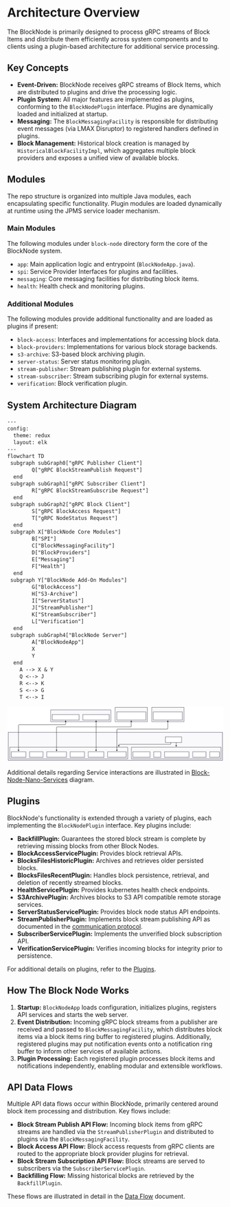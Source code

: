 # Architecture Overview

The BlockNode is primarily designed to process gRPC streams of Block Items and distribute them efficiently across system
components and to clients using a plugin-based architecture for additional service processing.

## Key Concepts

- **Event-Driven:** BlockNode receives gRPC streams of Block Items, which are distributed to plugins and drive the processing logic.
- **Plugin System:** All major features are implemented as plugins, conforming to the `BlockNodePlugin` interface.
  Plugins are dynamically loaded and initialized at startup.
- **Messaging:** The `BlockMessagingFacility` is responsible for distributing event messages (via LMAX Disruptor) to registered handlers defined in plugins.
- **Block Management:** Historical block creation is managed by `HistoricalBlockFacilityImpl`, which aggregates multiple
  block providers and exposes a unified view of available blocks.

## Modules

The repo structure is organized into multiple Java modules, each encapsulating specific functionality.
Plugin modules are loaded dynamically at runtime using the JPMS service loader mechanism.

### Main Modules

The following modules under `block-node` directory form the core of the BlockNode system.
- `app`: Main application logic and entrypoint (`BlockNodeApp.java`).
- `spi`: Service Provider Interfaces for plugins and facilities.
- `messaging`: Core messaging facilities for distributing block items.
- `health`: Health check and monitoring plugins.

### Additional Modules

The following modules provide additional functionality and are loaded as plugins if present:
- `block-access`: Interfaces and implementations for accessing block data.
- `block-providers`: Implementations for various block storage backends.
- `s3-archive`: S3-based block archiving plugin.
- `server-status`: Server status monitoring plugin.
- `stream-publisher`: Stream publishing plugin for external systems.
- `stream-subscriber`: Stream subscribing plugin for external systems.
- `verification`: Block verification plugin.

## System Architecture Diagram

```mermaid
---
config:
  theme: redux
  layout: elk
---
flowchart TD
 subgraph subGraph0["gRPC Publisher Client"]
        Q["gRPC BlockStreamPublish Request"]
  end
 subgraph subGraph1["gRPC Subscriber Client"]
        R["gRPC BlockStreamSubscribe Request"]
  end
 subgraph subGraph2["gRPC Block Client"]
        S["gRPC BlockAccess Request"]
        T["gRPC NodeStatus Request"]
  end
 subgraph X["BlockNode Core Modules"]
        B["SPI"]
        C["BlockMessagingFacility"]
        D["BlockProviders"]
        E["Messaging"]
        F["Health"]
  end
 subgraph Y["BlockNode Add-On Modules"]
        G["BlockAccess"]
        H["S3-Archive"]
        I["ServerStatus"]
        J["StreamPublisher"]
        K["StreamSubscriber"]
        L["Verification"]
  end
 subgraph subGraph4["BlockNode Server"]
        A["BlockNodeApp"]
        X
        Y
  end
    A --> X & Y
    Q <--> J
    R <--> K
    S <--> G
    T <--> I
```
![block-node-app-logic](./../../assets/block-node-app-logic.svg)

Additional details regarding Service interactions are illustrated in [Block-Node-Nano-Services](./../../assets/Block-Node-Nano-Services.svg) diagram.

## Plugins
BlockNode's functionality is extended through a variety of plugins, each implementing the `BlockNodePlugin` interface. Key plugins include:
- **BackfillPlugin:** Guarantees the stored block stream is complete by retrieving missing blocks from other Block Nodes.
- **BlockAccessServicePlugin:** Provides block retrieval APIs.
- **BlocksFilesHistoricPlugin:** Archives and retrieves older persisted blocks.
- **BlocksFilesRecentPlugin:** Handles block persistence, retrieval, and deletion of recently streamed blocks.
- **HealthServicePlugin:** Provides kubernetes health check endpoints.
- **S3ArchivePlugin:** Archives blocks to S3 API compatible remote storage services.
- **ServerStatusServicePlugin:** Provides block node status API endpoints.
- **StreamPublisherPlugin:** Implements block stream publishing API as documented in the [communication protocol](./../../design/communication-protocol/README.md).
- **SubscriberServicePlugin:** Implements the unverified block subscription API.
- **VerificationServicePlugin:** Verifies incoming blocks for integrity prior to persistence.

For additional details on plugins, refer to the [Plugins](./plugins.md).

## How The Block Node Works

1. **Startup:** `BlockNodeApp` loads configuration, initializes plugins, registers API services and starts the web server.
2. **Event Distribution:** Incoming gRPC block streams from a publisher are received and passed to `BlockMessagingFacility`,
   which distributes block items via a block items ring buffer to registered plugins. Additionally, registered plugins may
   put notification events onto a notification ring buffer to inform other services of available actions.
3. **Plugin Processing:** Each registered plugin processes block items and notifications independently, enabling modular and extensible workflows.

## API Data Flows

Multiple API data flows occur within BlockNode, primarily centered around block item processing and distribution. Key flows include:
- **Block Stream Publish API Flow:** Incoming block items from gRPC streams are handled via the `StreamPublisherPlugin` and distributed to plugins via the `BlockMessagingFacility`.
- **Block Access API Flow:** Block access requests from gRPC clients are routed to the appropriate block provider plugins for retrieval.
- **Block Stream Subscription API Flow:** Block streams are served to subscribers via the `SubscriberServicePlugin`.
- **Backfilling Flow:** Missing historical blocks are retrieved by the `BackfillPlugin`.

These flows are illustrated in detail in the [Data Flow](data-flow.md) document.
